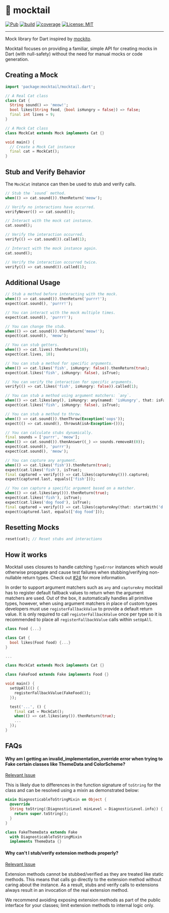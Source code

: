 # 🍹 mocktail

[![Pub](https://img.shields.io/pub/v/mocktail.svg)](https://pub.dev/packages/mocktail)
[![build](https://github.com/felangel/mocktail/workflows/build/badge.svg)](https://github.com/felangel/mocktail/actions)
[![coverage](https://raw.githubusercontent.com/felangel/mocktail/main/coverage_badge.svg)](https://github.com/felangel/mocktail/actions)
[![License: MIT](https://img.shields.io/badge/license-MIT-purple.svg)](https://opensource.org/licenses/MIT)

---

Mock library for Dart inspired by [mockito](https://pub.dev/packages/mockito).

Mocktail focuses on providing a familiar, simple API for creating mocks in Dart (with null-safety) without the need for manual mocks or code generation.

## Creating a Mock

```dart
import 'package:mocktail/mocktail.dart';

// A Real Cat class
class Cat {
  String sound() => 'meow!';
  bool likes(String food, {bool isHungry = false}) => false;
  final int lives = 9;
}

// A Mock Cat class
class MockCat extends Mock implements Cat {}

void main() {
  // Create a Mock Cat instance
  final cat = MockCat();
}
```

## Stub and Verify Behavior

The `MockCat` instance can then be used to stub and verify calls.

```dart
// Stub the `sound` method.
when(() => cat.sound()).thenReturn('meow');

// Verify no interactions have occurred.
verifyNever(() => cat.sound());

// Interact with the mock cat instance.
cat.sound();

// Verify the interaction occurred.
verify(() => cat.sound()).called(1);

// Interact with the mock instance again.
cat.sound();

// Verify the interaction occurred twice.
verify(() => cat.sound()).called(1);
```

## Additional Usage

```dart
// Stub a method before interacting with the mock.
when(() => cat.sound()).thenReturn('purrr!');
expect(cat.sound(), 'purrr!');

// You can interact with the mock multiple times.
expect(cat.sound(), 'purrr!');

// You can change the stub.
when(() => cat.sound()).thenReturn('meow!');
expect(cat.sound(), 'meow');

// You can stub getters.
when(() => cat.lives).thenReturn(10);
expect(cat.lives, 10);

// You can stub a method for specific arguments.
when(() => cat.likes('fish', isHungry: false)).thenReturn(true);
expect(cat.likes('fish', isHungry: false), isTrue);

// You can verify the interaction for specific arguments.
verify(() => cat.likes('fish', isHungry: false)).called(1);

// You can stub a method using argument matchers: `any`.
when(() => cat.likes(any(), isHungry: any(named: 'isHungry', that: isFalse)).thenReturn(true);
expect(cat.likes('fish', isHungry: false), isTrue);

// You can stub a method to throw.
when(() => cat.sound()).thenThrow(Exception('oops'));
expect(() => cat.sound(), throwsA(isA<Exception>()));

// You can calculate stubs dynamically.
final sounds = ['purrr', 'meow'];
when(() => cat.sound()).thenAnswer((_) => sounds.removeAt(0));
expect(cat.sound(), 'purrr');
expect(cat.sound(), 'meow');

// You can capture any argument.
when(() => cat.likes('fish')).thenReturn(true);
expect(cat.likes('fish'), isTrue);
final captured = verify(() => cat.likes(captureAny())).captured;
expect(captured.last, equals(['fish']));

// You can capture a specific argument based on a matcher.
when(() => cat.likes(any())).thenReturn(true);
expect(cat.likes('fish'), isTrue);
expect(cat.likes('dog food'), isTrue);
final captured = verify(() => cat.likes(captureAny(that: startsWith('d')))).captured;
expect(captured.last, equals(['dog food']));
```

## Resetting Mocks

```dart
reset(cat); // Reset stubs and interactions
```

## How it works

Mocktail uses closures to handle catching `TypeError` instances which would otherwise propagate and cause test failures when stubbing/verifying non-nullable return types. Check out [#24](https://github.com/felangel/mocktail/issues/24) for more information.

In order to support argument matchers such as `any` and `captureAny` mocktail has to register default fallback values to return when the argument matchers are used. Out of the box, it automatically handles all primitive types, however, when using argument matchers in place of custom types developers must use `registerFallbackValue` to provide a default return value. It is only required to call `registerFallbackValue` once per type so it is recommended to place all `registerFallbackValue` calls within `setUpAll`.

```dart
class Food {...}

class Cat {
  bool likes(Food food) {...}
}

...

class MockCat extends Mock implements Cat {}

class FakeFood extends Fake implements Food {}

void main() {
  setUpAll(() {
    registerFallbackValue(FakeFood());
  });

  test('...', () {
    final cat = MockCat();
    when(() => cat.likes(any()).thenReturn(true);
    ...
  });
}
```

## FAQs

#### Why am I getting an invalid_implementation_override error when trying to Fake certain classes like ThemeData and ColorScheme?

[Relevant Issue](https://github.com/felangel/mocktail/issues/59)

This is likely due to differences in the function signature of `toString` for the class and can be resolved
using a mixin as demonstrated below:

```dart
mixin DiagnosticableToStringMixin on Object {
  @override
  String toString({DiagnosticLevel minLevel = DiagnosticLevel.info}) {
    return super.toString();
  }
}

class FakeThemeData extends Fake
  with DiagnosticableToStringMixin
  implements ThemeData {}
```

#### Why can't I stub/verify extension methods properly?

[Relevant Issue](https://github.com/felangel/mocktail/issues/58)

Extension methods cannot be stubbed/verified as they are treated like static methods. This means that calls go directly to the extension method without caring about the instance. As a result, stubs and verify calls to extensions always result in an invocation of the real extension method.

We recommend avoiding exposing extension methods as part of the public interface for your classes; limit extension methods to internal logic only. 
